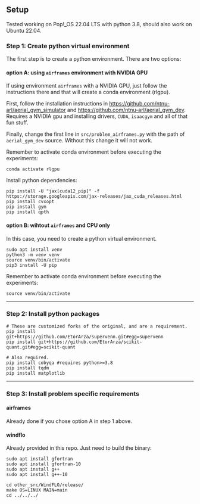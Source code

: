 ## Setup

Tested working on Pop!_OS 22.04 LTS with python 3.8, should also work on Ubuntu 22.04. 


### Step 1: Create python virtual environment

The first step is to create a python environment. There are two options: 

#### option A: using `airframes` environment with NVIDIA GPU
If using environment `airframes` with a NVIDIA GPU, just follow the instructions there and that will create a conda environment (rlgpu).

First, follow the installation instructions in
https://github.com/ntnu-arl/aerial_gym_simulator and https://github.com/ntnu-arl/aerial_gym_dev. Requires a NVIDIA gpu and installing drivers, `CUDA`, `isaacgym` and all of that fun stuff.

Finally, change the first line in `src/problem_airframes.py` with the path of `aerial_gym_dev` source. Without this change it will not work.

Remember to activate conda environment before executing the experiments:
```
conda activate rlgpu
```

Install python dependencies:
```
pip install -U "jax[cuda12_pip]" -f https://storage.googleapis.com/jax-releases/jax_cuda_releases.html
pip install cvxopt
pip install gym
pip install qpth
```


#### option B: wihtout `airframes` and CPU only

In this case, you need to create a python virtual environment.
```
sudo apt install venv
python3 -m venv venv
source venv/bin/activate
pip3 install -U pip
```


Remember to activate conda environment before executing the experiments:
```
source venv/bin/activate
```


--------------------------------------------------------------------------------------

### Step 2: Install python packages


```
# These are customized forks of the original, and are a requirement.
pip install git+https://github.com/EtorArza/supervenn.git#egg=supervenn
pip install git+https://github.com/EtorArza/scikit-quant.git#egg=scikit-quant
```

```
# Also required.
pip install cobyqa #requires python>=3.8
pip install tqdm
pip install matplotlib
```

--------------------------------------------------------------------------------------

### Step 3: Install problem specific requirements


#### airframes

Already done if you chose option A in step 1 above.

#### windflo

Already provided in this repo. Just need to build the binary:
```
sudo apt install gfortran
sudo apt install gfortran-10
sudo apt install g++
sudo apt install g++-10

cd other_src/WindFLO/release/
make OS=LINUX MAIN=main
cd ../../../
```


